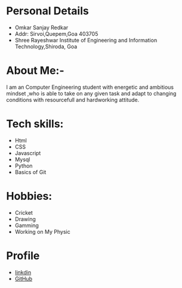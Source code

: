 
 
# Personal Details
- Omkar Sanjay Redkar 
- Addr: Sirvoi,Quepem,Goa 403705
- Shree Rayeshwar Institute of Engineering and Information Technology,Shiroda, Goa

# About Me:-
I am an Computer Engineering student with energetic and ambitious mindset ,who is able to take on any given task and adapt to changing conditions with resourcefull and hardworking attitude. 



# Tech skills:
- Html
- CSS
- Javascript
- Mysql
- Python
- Basics of Git
# Hobbies:
  - Cricket
  - Drawing
  - Gamming
  - Working on My Physic
# Profile

  - [linkdin](https://www.linkedin.com/in/omkar-redkar-a82442242/)
  - [GitHub](https://github.com/Blackstorm11)